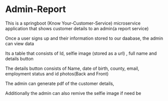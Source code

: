 # Admin-Report

This is a springboot (Know Your-Customer-Service) microservice application that shows customer details to an admin(a report service)

Once a user signs up and their information stored to our daabase, the admin can view data

Its a table that consists of Id, selfie image (stored as a url) , full name and details button

The details button consists of Name, date of birth, county, email, employment status and id photos(Back and Front) 

The admin can generate pdf of the customer details, 

Additionally the admin can also remive the selfie image if need be
